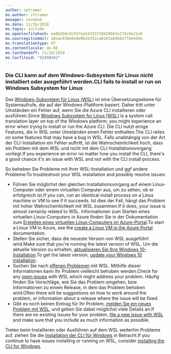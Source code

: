 ```yaml
---
author: sptramer
ms.author: sttramer
manager: carmonm
ms.date: 11/26/2018
ms.topic: include
ms.openlocfilehash: ee0b2b0c8c557aa54255f28429bb3a174c0e21a9
ms.sourcegitcommit: a8aac038e6ede0b1b352ca6163a04b61ff4eed5b
ms.translationtype: HT
ms.contentlocale: de-DE
ms.lasthandoff: 11/28/2018
ms.locfileid: "52450342"
---
```

### <a name="cli-fails-to-install-or-run-on-windows-subsystem-for-linux"></a><span data-ttu-id="0fa57-101">Die CLI kann auf dem Windows-Subsystem für Linux nicht installiert oder ausgeführt werden.</span><span class="sxs-lookup"><span data-stu-id="0fa57-101">CLI fails to install or run on Windows Subsystem for Linux</span></span>

<span data-ttu-id="0fa57-102">Das [Windows-Subsystem für Linux (WSL)](/windows/wsl/about) ist eine Übersetzungsebene für Systemaufrufe, die auf der Windows-Plattform basiert. Daher tritt unter Umständen ein Fehler auf, wenn Sie die Azure CLI installieren oder ausführen.</span><span class="sxs-lookup"><span data-stu-id="0fa57-102">Since [Windows Subsystem for Linux (WSL)](/windows/wsl/about) is a system call translation layer on top of the Windows platform, you might experience an error when trying to install or run the Azure CLI.</span></span> <span data-ttu-id="0fa57-103">Die CLI nutzt einige Features, die in WSL unter Umständen einen Fehler enthalten.</span><span class="sxs-lookup"><span data-stu-id="0fa57-103">The CLI relies on some features that may have a bug in WSL.</span></span> <span data-ttu-id="0fa57-104">Falls unabhängig von der Art der CLI-Installation ein Fehler auftritt, ist die Wahrscheinlichkeit hoch, dass ein Problem mit dem WSL und nicht mit dem CLI-Installationsvorgang vorliegt.</span><span class="sxs-lookup"><span data-stu-id="0fa57-104">If you experience an error no matter how you install the CLI, there's a good chance it's an issue with WSL and not with the CLI install process.</span></span>

<span data-ttu-id="0fa57-105">So beheben Sie Probleme mit Ihrer WSL-Installation und ggf andere Probleme:</span><span class="sxs-lookup"><span data-stu-id="0fa57-105">To troubleshoot your WSL installation and possibly resolve issues:</span></span>

* <span data-ttu-id="0fa57-106">Führen Sie möglichst den gleichen Installationsvorgang auf einem Linux-Computer oder einem virtuellen Computer aus, um zu sehen, ob er erfolgreich ist.</span><span class="sxs-lookup"><span data-stu-id="0fa57-106">If you can, run an identical install process on a Linux machine or VM to see if it succeeds.</span></span> <span data-ttu-id="0fa57-107">Ist dies der Fall, hängt das Problem mit hoher Wahrscheinlichkeit mit WSL zusammen.</span><span class="sxs-lookup"><span data-stu-id="0fa57-107">If it does, your issue is almost certainly related to WSL.</span></span> <span data-ttu-id="0fa57-108">Informationen zum Starten eines virtuellen Linux-Computers in Azure finden Sie in der Dokumentation zum [Erstellen eines virtuellen Linux-Computers im Azure-Portal](/azure/virtual-machines/linux/quick-create-portal).</span><span class="sxs-lookup"><span data-stu-id="0fa57-108">To start a Linux VM in Azure, see the [create a Linux VM in the Azure Portal](/azure/virtual-machines/linux/quick-create-portal) documentation.</span></span>
* <span data-ttu-id="0fa57-109">Stellen Sie sicher, dass die neueste Version von WSL ausgeführt wird.</span><span class="sxs-lookup"><span data-stu-id="0fa57-109">Make sure that you're running the latest version of WSL.</span></span> <span data-ttu-id="0fa57-110">Um die aktuelle Version zu erhalten, [aktualisieren Sie Ihre Windows 10-Installation](https://support.microsoft.com/help/4027667/windows-10-update).</span><span class="sxs-lookup"><span data-stu-id="0fa57-110">To get the latest version, [update your Windows 10 installation](https://support.microsoft.com/help/4027667/windows-10-update).</span></span>
* <span data-ttu-id="0fa57-111">Suchen Sie nach [offenen Problemen](https://github.com/Microsoft/WSL/issues) mit WSL. Mithilfe dieser Informationen kann Ihr Problem vielleicht behoben werden.</span><span class="sxs-lookup"><span data-stu-id="0fa57-111">Check for any [open issues](https://github.com/Microsoft/WSL/issues) with WSL which might address your problem.</span></span>
  <span data-ttu-id="0fa57-112">Häufig finden Sie Vorschläge, wie Sie das Problem umgehen, bzw. Informationen zu einem Release, in dem das Problem behoben wird.</span><span class="sxs-lookup"><span data-stu-id="0fa57-112">Often there will be suggestions on how to work around the problem, or information about a release where the issue will be fixed.</span></span>
* <span data-ttu-id="0fa57-113">Gibt es noch keinen Eintrag für Ihr Problem, [melden Sie ein neues Problem mit WSL](https://github.com/Microsoft/WSL/issues/new), und geben Sie dabei möglichst viele Details an.</span><span class="sxs-lookup"><span data-stu-id="0fa57-113">If there are no existing issues for your problem, [file a new issue with WSL](https://github.com/Microsoft/WSL/issues/new) and make sure that you include as much information as possible.</span></span>

<span data-ttu-id="0fa57-114">Treten beim Installieren oder Ausführen auf dem WSL weiterhin Probleme auf, ziehen Sie die [Installation der CLI für Windows](../install-azure-cli-windows.md) in Betracht.</span><span class="sxs-lookup"><span data-stu-id="0fa57-114">If you continue to have issues installing or running on WSL, consider [installing the CLI for Windows](../install-azure-cli-windows.md).</span></span>
